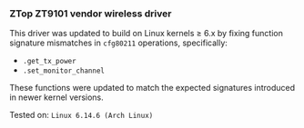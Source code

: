 ### ZTop ZT9101 vendor wireless driver

This driver was updated to build on Linux kernels ≥ 6.x by fixing function signature mismatches in `cfg80211` operations, specifically:

- `.get_tx_power`
- `.set_monitor_channel`

These functions were updated to match the expected signatures introduced in newer kernel versions.

Tested on: `Linux 6.14.6 (Arch Linux)`
